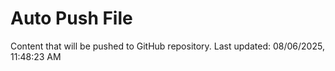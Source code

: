 # Auto Push File

Content that will be pushed to GitHub repository.
Last updated: 08/06/2025, 11:48:23 AM
